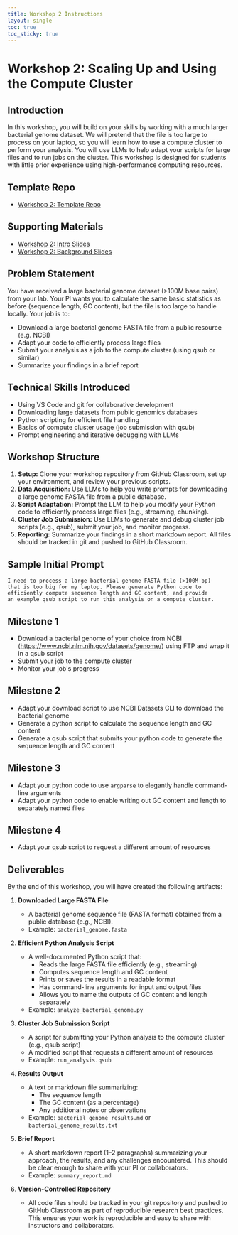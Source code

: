 ```yaml
---
title: Workshop 2 Instructions
layout: single
toc: true
toc_sticky: true
---
```


# Workshop 2: Scaling Up and Using the Compute Cluster

## Introduction
In this workshop, you will build on your skills by working with a much larger bacterial genome dataset. We will pretend that the file is too large to process on your laptop, so you will learn how to use a compute cluster to perform your analysis. You will use LLMs to help adapt your scripts for large files and to run jobs on the cluster. This workshop is designed for students with little prior experience using high-performance computing resources.

## Template Repo
- [Workshop 2: Template Repo](https://github.com/bu-bioinfo-comp-workshops/workshop_2)

## Supporting Materials
- [Workshop 2: Intro Slides](../workshop_2_introduction_slides/index.html)
- [Workshop 2: Background Slides](../workshop_2_background_slides/index.html)

## Problem Statement
You have received a large bacterial genome dataset (>100M base pairs) from your lab. Your PI wants you to calculate the same basic statistics as before (sequence length, GC content), but the file is too large to handle locally. Your job is to:
- Download a large bacterial genome FASTA file from a public resource (e.g. NCBI)
- Adapt your code to efficiently process large files
- Submit your analysis as a job to the compute cluster (using qsub or similar)
- Summarize your findings in a brief report

## Technical Skills Introduced
- Using VS Code and git for collaborative development
- Downloading large datasets from public genomics databases
- Python scripting for efficient file handling
- Basics of compute cluster usage (job submission with qsub)
- Prompt engineering and iterative debugging with LLMs

## Workshop Structure
1. **Setup:** Clone your workshop repository from GitHub Classroom, set up your environment, and review your previous scripts.
2. **Data Acquisition:** Use LLMs to help you write prompts for downloading a large genome FASTA file from a public database.
3. **Script Adaptation:** Prompt the LLM to help you modify your Python code to efficiently process large files (e.g., streaming, chunking).
4. **Cluster Job Submission:** Use LLMs to generate and debug cluster job scripts (e.g., qsub), submit your job, and monitor progress.
5. **Reporting:** Summarize your findings in a short markdown report. All files should be tracked in git and pushed to GitHub Classroom.

## Sample Initial Prompt
```
I need to process a large bacterial genome FASTA file (>100M bp)
that is too big for my laptop. Please generate Python code to
efficiently compute sequence length and GC content, and provide
an example qsub script to run this analysis on a compute cluster.
```

## Milestone 1
- Download a bacterial genome of your choice from NCBI (https://www.ncbi.nlm.nih.gov/datasets/genome/)
using FTP and wrap it in a qsub script
- Submit your job to the compute cluster
- Monitor your job's progress

## Milestone 2
- Adapt your download script to use NCBI Datasets CLI to download the bacterial genome
- Generate a python script to calculate the sequence length and GC content
- Generate a qsub script that submits your python code to generate the sequence length and GC content

## Milestone 3
- Adapt your python code to use `argparse` to elegantly handle command-line arguments
- Adapt your python code to enable  writing out GC content and length to separately named files

## Milestone 4
- Adapt your qsub script to request a different amount of resources



## Deliverables
By the end of this workshop, you will have created the following artifacts:

1. **Downloaded Large FASTA File**
   - A bacterial genome sequence file (FASTA format) obtained from a public database (e.g., NCBI).
   - Example: `bacterial_genome.fasta`

2. **Efficient Python Analysis Script**
   - A well-documented Python script that:
     - Reads the large FASTA file efficiently (e.g., streaming)
     - Computes sequence length and GC content
     - Prints or saves the results in a readable format
     - Has command-line arguments for input and output files
     - Allows you to name the outputs of GC content and length separately
   - Example: `analyze_bacterial_genome.py`

3. **Cluster Job Submission Script**
   - A script for submitting your Python analysis to the compute cluster (e.g., qsub script)
   - A modified script that requests a different amount of resources
   - Example: `run_analysis.qsub`

4. **Results Output**
   - A text or markdown file summarizing:
     - The sequence length 
     - The GC content (as a percentage)
     - Any additional notes or observations
   - Example: `bacterial_genome_results.md` or `bacterial_genome_results.txt`

5. **Brief Report**
   - A short markdown report (1–2 paragraphs) summarizing your approach, the results, and any challenges encountered. This should be clear enough to share with your PI or collaborators.
   - Example: `summary_report.md`

6. **Version-Controlled Repository**
   - All code files should be tracked in your git repository and pushed to GitHub Classroom as part of reproducible research best practices. This ensures your work is reproducible and easy to share with instructors and collaborators.
